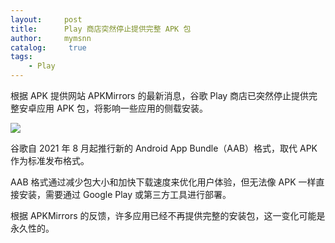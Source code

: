```yaml
---
layout:     post
title:      Play 商店突然停止提供完整 APK 包
author:     mymsnn
catalog: 	 true
tags:
    - Play
---
```

根据 APK 提供网站 APKMirrors 的最新消息，谷歌 Play 商店已突然停止提供完整安卓应用 APK 包，将影响一些应用的侧载安装。

![](https://pic.imgdb.cn/item/66b0e79cd9c307b7e997123c.jpg)

谷歌自 2021 年 8 月起推行新的 Android App Bundle（AAB）格式，取代 APK 作为标准发布格式。

AAB 格式通过减少包大小和加快下载速度来优化用户体验，但无法像 APK 一样直接安装，需要通过 Google Play 或第三方工具进行部署。

根据 APKMirrors 的反馈，许多应用已经不再提供完整的安装包，这一变化可能是永久性的。


